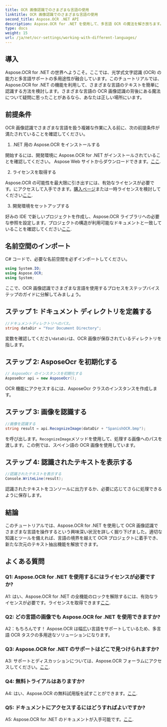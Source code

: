 ```yaml
---
title: OCR 画像認識でのさまざまな言語の使用
linktitle: OCR 画像認識でのさまざまな言語の使用
second_title: Aspose.OCR .NET API
description: Aspose.OCR for .NET を使用して、多言語 OCR の魔法を解き放ちます。さまざまな言語でテキストを簡単に抽出します。
type: docs
weight: 15
url: /ja/net/ocr-settings/working-with-different-languages/
---
```

## 導入

Aspose.OCR for .NET の世界へようこそ。ここでは、光学式文字認識 (OCR) の能力と多言語サポートの多用途性が融合しています。このチュートリアルでは、Aspose.OCR for .NET の機能を利用して、さまざまな言語のテキストを簡単に認識する方法を検討します。さまざまな言語の OCR 画像認識の背後にある魔法について疑問に思ったことがあるなら、あなたは正しい場所にいます。

## 前提条件

OCR 画像認識でさまざまな言語を扱う複雑な作業に入る前に、次の前提条件が満たされていることを確認してください。

1. .NET 用の Aspose.OCR をインストールする

開始するには、開発環境に Aspose.OCR for .NET がインストールされていることを確認してください。 Aspose Web サイトからダウンロードできます。[ここ](https://releases.aspose.com/ocr/net/).

2. ライセンスを取得する

 Aspose.OCR の可能性を最大限に引き出すには、有効なライセンスが必要です。にアクセスして入手できます。[購入ページ](https://purchase.aspose.com/buy)または一時ライセンスを検討してください[ここ](https://purchase.aspose.com/temporary-license/).

3. 開発環境をセットアップする

好みの IDE で新しいプロジェクトを作成し、Aspose.OCR ライブラリへの必要な参照を設定します。プロジェクトの構造が利用可能なドキュメントと一致していることを確認してください[ここ](https://reference.aspose.com/ocr/net/).

## 名前空間のインポート

C# コードで、必要な名前空間を必ずインポートしてください。

```csharp
using System.IO;
using Aspose.OCR;
using System;
```

ここで、OCR 画像認識でさまざまな言語を使用するプロセスをステップバイステップのガイドに分解してみましょう。

## ステップ 1: ドキュメント ディレクトリを定義する

```csharp
//ドキュメントディレクトリへのパス。
string dataDir = "Your Document Directory";
```

変数を確認してください`dataDir`は、OCR 画像が保存されているディレクトリを指します。

## ステップ 2: AsposeOcr を初期化する

```csharp
// AsposeOcr のインスタンスを初期化する
AsposeOcr api = new AsposeOcr();
```

OCR 機能にアクセスするには、AsposeOcr クラスのインスタンスを作成します。

## ステップ 3: 画像を認識する

```csharp
//画像を認識する
string result = api.RecognizeImage(dataDir + "SpanishOCR.bmp");
```

を呼び出します。`RecognizeImage`メソッドを使用して、処理する画像へのパスを渡します。この例では、スペイン語の OCR 画像を使用しています。

## ステップ 4: 認識されたテキストを表示する

```csharp
//認識されたテキストを表示する
Console.WriteLine(result);
```

認識されたテキストをコンソールに出力するか、必要に応じてさらに処理できるように保存します。

## 結論

このチュートリアルでは、Aspose.OCR for .NET を使用して OCR 画像認識でさまざまな言語を操作するという興味深い状況を詳しく掘り下げました。適切な知識とツールを備えれば、言語の境界を越えて OCR プロジェクトに着手でき、新たな次元のテキスト抽出機能を解放できます。

## よくある質問

### Q1: Aspose.OCR for .NET を使用するにはライセンスが必要ですか?

 A1: はい、Aspose.OCR for .NET の全機能のロックを解除するには、有効なライセンスが必要です。ライセンスを取得できます[ここ](https://purchase.aspose.com/buy).

### Q2: どの言語の画像でも Aspose.OCR for .NET を使用できますか?

A2：もちろんです！ Aspose.OCR は幅広い言語をサポートしているため、多言語 OCR タスクの多用途なソリューションになります。

### Q3: Aspose.OCR for .NET のサポートはどこで見つけられますか?

 A3: サポートとディスカッションについては、Aspose.OCR フォーラムにアクセスしてください。[ここ](https://forum.aspose.com/c/ocr/16).

### Q4: 無料トライアルはありますか?

 A4: はい、Aspose.OCR の無料試用版を試すことができます。[ここ](https://releases.aspose.com/).

### Q5: ドキュメントにアクセスするにはどうすればよいですか?

 A5: Aspose.OCR for .NET のドキュメントが入手可能です。[ここ](https://reference.aspose.com/ocr/net/).